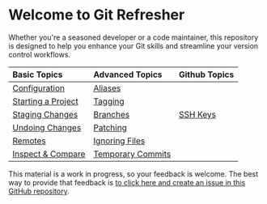 # Welcome to Git Refresher

Whether you're a seasoned developer or a code maintainer, this repository is designed to help you enhance your Git skills and streamline your version control workflows.

<center>

|                  Basic Topics                  |         Advanced Topics          |         Github Topics         |
| :--------------------------------------------- | :------------------------------- | :---------------------------- |
| [Configuration](Basics/git_configuration.md)   | [Aliases](Advanced/git_alias.md) |  |
| [Starting a Project](Basics/git_start.md)      | [Tagging](Advanced/git_tagging.md) |                               |
| [Staging Changes](Basics/git_stage.md)         | [Branches](Advanced/git_branch.md) | [SSH Keys](Github/git_ssh.md)  |
| [Undoing Changes](Basics/git_undoingthings.md) | [Patching](Advanced/git_patches.md) |                               |
| [Remotes](Basics/git_remotes.md)               | [Ignoring Files](Advanced/git_ignore.md)  |                               |
| [Inspect & Compare](Basics/git_inspect.md)     | [Temporary Commits](Advanced/git_stash.md)   |                               |

</center>

This material is a work in progress, so your feedback is welcome. The best way to provide that feedback is [to click here and create an issue in this GitHub repository](https://github.com/ArceLopera/git_refresher/issues).
